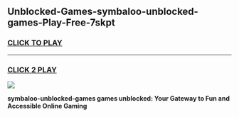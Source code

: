 
## Unblocked-Games-symbaloo-unblocked-games-Play-Free-7skpt
<h3>
<a href="https://premium76.site?title=symbaloo-unblocked-games&ref=15A">CLICK TO PLAY</a></h3>
<hr>

<h3>
<a href="https://premium76.site?title=symbaloo-unblocked-games&ref=15A">CLICK 2 PLAY</a>
  
</h3>

<a href="https://premium76.site?title=symbaloo-unblocked-games&ref=15A"><img src="https://clearcache.store/games.png"></a>


**symbaloo-unblocked-games games unblocked: Your Gateway to Fun and Accessible Online Gaming**
